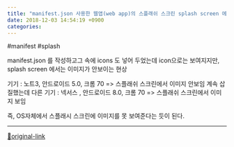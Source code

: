 ```yaml
---
title: "manifest.json 사용한 웹앱(web app)의 스플래쉬 스크린 splash screen 에서 이미지 안 보이는 것 관련"
date: 2018-12-03 14:54:19 +0900
categories: 
---
```

  

#manifest #splash
  

manifest.json 를 작성하고그 속에 icons 도 넣어 두었는데
icon으로는 보여지지만, splash screen 에서는 이미지가 안보이는 현상
  

기기 : 노트3, 안드로이드 5.0, 크롬 70 =&gt; 스플래쉬 스크린에서 이미지 안보임
계속 삽질했는데
다른 기기 : 넥서스 , 안드로이드 8.0, 크롬 70 =&gt; 스플래쉬 스크린에서 이미지 보임
  
  

즉, OS자체에서 스플래시 스크린에 이미지를 못 보여준다는 듯이 된다.






***
[🔗original-link](http://www.mins01.com/mh/tech/read/1214)